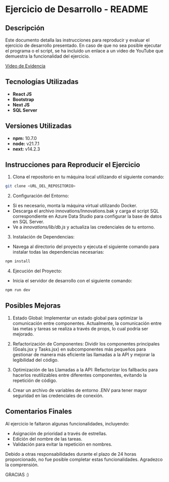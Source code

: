 # Ejercicio de Desarrollo - README

## Descripción

Este documento detalla las instrucciones para reproducir y evaluar el ejercicio de desarrollo presentado. En caso de que no sea posible ejecutar el programa o el script, se ha incluido un enlace a un video de YouTube que demuestra la funcionalidad del ejercicio.

[Video de Evidencia](https://youtu.be/Mhv8EMx6YHY)

## Tecnologías Utilizadas

- **React JS**
- **Bootstrap**
- **Next JS**
- **SQL Server**

## Versiones Utilizadas

- **npm:** 10.7.0
- **node:** v21.7.1
- **next:** v14.2.3


## Instrucciones para Reproducir el Ejercicio

1. Clona el repositorio en tu máquina local utilizando el siguiente comando:

```Bash
git clone <URL_DEL_REPOSITORIO>
```

2. Configuración del Entorno:
- Si es necesario, monta la máquina virtual utilizando Docker.
- Descarga el archivo innovations/Innovations.bak y carga el script SQL correspondiente en Azure Data Studio para configurar la base de datos en SQL Server.
- Ve a  *innovations/lib/db.js* y actualiza las credenciales de tu entorno.

3. Instalación de Dependencias:

- Navega al directorio del proyecto y ejecuta el siguiente comando para instalar todas las dependencias necesarias:

```Bash
npm install
```

4. Ejecución del Proyecto:
- Inicia el servidor de desarrollo con el siguiente comando:
```Bash
npm run dev
```
## Posibles Mejoras

1. Estado Global:
        Implementar un estado global para optimizar la comunicación entre componentes. Actualmente, la comunicación entre las metas y tareas se realiza a través de props, lo cual podría ser mejorado.

2. Refactorización de Componentes:
        Dividir los componentes principales (Goals.jsx y Tasks.jsx) en subcomponentes más pequeños para gestionar de manera más eficiente las llamadas a la API y mejorar la legibilidad del código.

3. Optimización de las Llamadas a la API:
        Refactorizar los fallbacks para hacerlos reutilizables entre diferentes componentes, evitando la repetición de código.

4. Crear un archivo de variables de entorno .ENV para tener mayor seguridad en las credenciales de conexión.

## Comentarios Finales

Al ejercicio le faltaron algunas funcionalidades, incluyendo:

- Asignación de prioridad a través de estrellas.
- Edición del nombre de las tareas.
- Validación para evitar la repetición en nombres.

Debido a otras responsabilidades durante el plazo de 24 horas proporcionado, no fue posible completar estas funcionalidades. Agradezco la comprensión.

GRACIAS :)